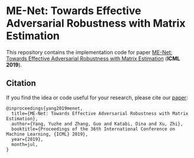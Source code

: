 # ME-Net: Towards Effective Adversarial Robustness with Matrix Estimation

This repository contains the implementation code for paper [ME-Net: Towards Effective Adversarial Robustness with Matrix Estimation](http://www.mit.edu/~yuzhe/imgsensnet.html) (__ICML 2019__).


## Citation
If you find the idea or code useful for your research, please cite our [paper](http://www.mit.edu/~yuzhe/imgsensnet.html):
```
@inproceedings{yang2019menet,
  title={ME-Net: Towards Effective Adversarial Robustness with Matrix Estimation},
  author={Yang, Yuzhe and Zhang, Guo and Katabi, Dina and Xu, Zhi},
  booktitle={Proceedings of the 36th International Conference on Machine Learning, {ICML} 2019},
  year={2019},
  month=jul,
}
```
